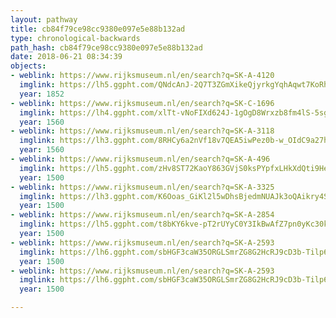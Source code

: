```yaml
---
layout: pathway
title: cb84f79ce98cc9380e097e5e88b132ad
type: chronological-backwards
path_hash: cb84f79ce98cc9380e097e5e88b132ad
date: 2018-06-21 08:34:39
objects:
- weblink: https://www.rijksmuseum.nl/en/search?q=SK-A-4120
  imglink: https://lh5.ggpht.com/QNdcAnJ-2Q7T3ZGmXikeQjyrkgYqhAqwt7KoRhRSg7zIyB2zbOWgTD69VybvJwcdCjILPub7DWy8vzec8zVM8cAI4Q=s200
  year: 1852
- weblink: https://www.rijksmuseum.nl/en/search?q=SK-C-1696
  imglink: https://lh4.ggpht.com/xlTt-vNoFIXd624J-1gOgD8Wrxzb8fm4lS-5sgDeJNODTSghbmSJvIF4ETIsnoSsiidaDegwJ4Zj-_vmnss0g4dVs-M=s200
  year: 1560
- weblink: https://www.rijksmuseum.nl/en/search?q=SK-A-3118
  imglink: https://lh3.ggpht.com/8RHCy6a2nVf18v7QEA5iwPez0b-w_OIdC9a27hR49ephVWVciowRgXHhk4PnXT-XYXxsAxiC6pISDQYClwHuzZYi15ci=s200
  year: 1560
- weblink: https://www.rijksmuseum.nl/en/search?q=SK-A-496
  imglink: https://lh5.ggpht.com/zHv8ST72KaoY863GVjS0ksPYpfxLHkXdQti9He7OpH631-VOfy2NzIB-1p-mJWQh0XwTUc36Nxnu0K0rTL8sVL-hO1oy=s200
  year: 1500
- weblink: https://www.rijksmuseum.nl/en/search?q=SK-A-3325
  imglink: https://lh3.ggpht.com/K6Ooas_GiKl2l5wDhsBjedmNUAJk3oQAikry4Sok8BM92l8H5aEkwo3P7WyFkV0jr2EBVqmGVVb4AHj7ygibzHwxV7M=s200
  year: 1500
- weblink: https://www.rijksmuseum.nl/en/search?q=SK-A-2854
  imglink: https://lh5.ggpht.com/t8bKY6kve-pT2rUYyC0Y3IkBwAfZ7pn0yKc30kMGinOMjK94SUCnG1XV1tr83Hwy9m0JWpcksjEJncDserJzLlzHkJo=s200
  year: 1500
- weblink: https://www.rijksmuseum.nl/en/search?q=SK-A-2593
  imglink: https://lh6.ggpht.com/sbHGF3caW35ORGLSmrZG8G2HcRJ9cD3b-Tilp6i5OVZZl89IEjBhk2ozPNHdJknSYQezzv36abLrC6WCeKyS_yucJSQ=s200
  year: 1500
- weblink: https://www.rijksmuseum.nl/en/search?q=SK-A-2593
  imglink: https://lh6.ggpht.com/sbHGF3caW35ORGLSmrZG8G2HcRJ9cD3b-Tilp6i5OVZZl89IEjBhk2ozPNHdJknSYQezzv36abLrC6WCeKyS_yucJSQ=s200
  year: 1500

---
```


